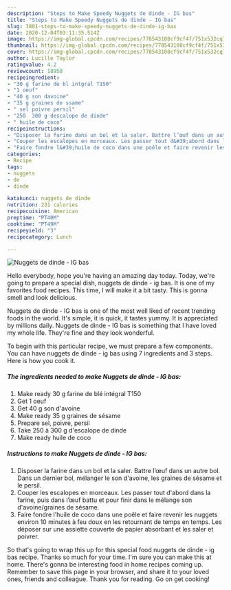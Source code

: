 ```yaml
---
description: "Steps to Make Speedy Nuggets de dinde - IG bas"
title: "Steps to Make Speedy Nuggets de dinde - IG bas"
slug: 3801-steps-to-make-speedy-nuggets-de-dinde-ig-bas
date: 2020-12-04T03:11:35.514Z
image: https://img-global.cpcdn.com/recipes/778543108cf9cf4f/751x532cq70/nuggets-de-dinde-ig-bas-photo-principale-de-la-recette.jpg
thumbnail: https://img-global.cpcdn.com/recipes/778543108cf9cf4f/751x532cq70/nuggets-de-dinde-ig-bas-photo-principale-de-la-recette.jpg
cover: https://img-global.cpcdn.com/recipes/778543108cf9cf4f/751x532cq70/nuggets-de-dinde-ig-bas-photo-principale-de-la-recette.jpg
author: Lucille Taylor
ratingvalue: 4.2
reviewcount: 18958
recipeingredient:
- "30 g farine de bl intgral T150"
- "1 oeuf"
- "40 g son davoine"
- "35 g graines de ssame"
- " sel poivre persil"
- "250  300 g descalope de dinde"
- " huile de coco"
recipeinstructions:
- "Disposer la farine dans un bol et la saler. Battre l’œuf dans un autre bol. Dans un dernier bol, mélanger le son d&#39;avoine, les graines de sésame et le persil."
- "Couper les escalopes en morceaux. Les passer tout d&#39;abord dans la farine, puis dans l’œuf battu et pour finir dans le mélange son d&#39;avoine/graines de sésame."
- "Faire fondre l&#39;huile de coco dans une poêle et faire revenir les nuggets environ 10 minutes à feu doux en les retournant de temps en temps. Les déposer sur une assiette couverte de papier absorbant et les saler et poivrer."
categories:
- Recipe
tags:
- nuggets
- de
- dinde

katakunci: nuggets de dinde 
nutrition: 231 calories
recipecuisine: American
preptime: "PT40M"
cooktime: "PT49M"
recipeyield: "3"
recipecategory: Lunch

---
```



![Nuggets de dinde - IG bas](https://img-global.cpcdn.com/recipes/778543108cf9cf4f/751x532cq70/nuggets-de-dinde-ig-bas-photo-principale-de-la-recette.jpg)

Hello everybody, hope you're having an amazing day today. Today, we're going to prepare a special dish, nuggets de dinde - ig bas. It is one of my favorites food recipes. This time, I will make it a bit tasty. This is gonna smell and look delicious.

Nuggets de dinde - IG bas is one of the most well liked of recent trending foods in the world. It's simple, it is quick, it tastes yummy. It is appreciated by millions daily. Nuggets de dinde - IG bas is something that I have loved my whole life. They're fine and they look wonderful.




To begin with this particular recipe, we must prepare a few components. You can have nuggets de dinde - ig bas using 7 ingredients and 3 steps. Here is how you cook it.

<!--inarticleads1-->

##### The ingredients needed to make Nuggets de dinde - IG bas:

1. Make ready 30 g farine de blé intégral T150
1. Get 1 oeuf
1. Get 40 g son d&#39;avoine
1. Make ready 35 g graines de sésame
1. Prepare  sel, poivre, persil
1. Take 250 à 300 g d&#39;escalope de dinde
1. Make ready  huile de coco




<!--inarticleads2-->

##### Instructions to make Nuggets de dinde - IG bas:

1. Disposer la farine dans un bol et la saler. Battre l’œuf dans un autre bol. Dans un dernier bol, mélanger le son d&#39;avoine, les graines de sésame et le persil.
1. Couper les escalopes en morceaux. Les passer tout d&#39;abord dans la farine, puis dans l’œuf battu et pour finir dans le mélange son d&#39;avoine/graines de sésame.
1. Faire fondre l&#39;huile de coco dans une poêle et faire revenir les nuggets environ 10 minutes à feu doux en les retournant de temps en temps. Les déposer sur une assiette couverte de papier absorbant et les saler et poivrer.




So that's going to wrap this up for this special food nuggets de dinde - ig bas recipe. Thanks so much for your time. I'm sure you can make this at home. There's gonna be interesting food in home recipes coming up. Remember to save this page in your browser, and share it to your loved ones, friends and colleague. Thank you for reading. Go on get cooking!
